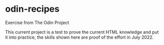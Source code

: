 # odin-recipes
Exercise from The Odin Project

This current project is a test to prove the current HTML knowledge
and put it into practice, the skills shown here are proof of the
effort in July 2022.
